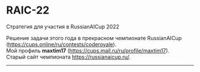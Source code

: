# RAIC-22
Стратегия для участия в RussianAICup 2022

Решение задачи этого года в прекрасном чемпионате RussianAICup (https://cups.online/ru/contests/coderoyale).  
Мой профиль **maxtim17** (https://cups.mail.ru/ru/profile/maxtim17).  
Старый сайт чемпионата https://russianaicup.ru/.

---
